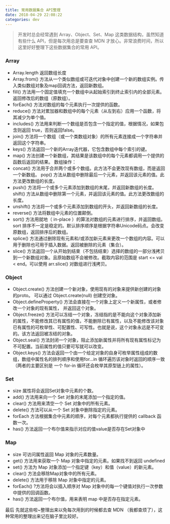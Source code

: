 ```yaml
---
title: 常用数据集合 API整理
date: 2018-04-29 22:08:22
categories: dev
---
```


> 开发时总会经常遇到 Array、Object、Set、Map 这类数据结构，虽然知道有些什么 API，但是每次用总是要查查 MDN 才放心。非常浪费时间，所以这里好好整理下这些数据集合的常用 API。

### Array
* Array.length 返回数组长度
* Array.from() 方法从一个类似数组或可迭代对象中创建一个新的数组实例。传入类似数组对象及map回调方法，返回新数组。
* fill() 方法用一个固定值填充一个数组中从起始索引到终止索引内的全部元素。返回修改后的数组（原数组）。
* forEach() 方法对数组的每个元素执行一次提供的函数。
* reduce() 方法对累加器和数组中的每个元素（从左到右）应用一个函数，将其减少为单个值。
* includes() 方法用来判断一个数组是否包含一个指定的值，根据情况，如果包含则返回 true，否则返回false。
* join() 方法将一个数组（或一个类数组对象）的所有元素连接成一个字符串并返回这个字符串。
* keys() 方法返回一个新的Array迭代器，它包含数组中每个索引的键。
* map() 方法创建一个新数组，其结果是该数组中的每个元素都调用一个提供的函数后返回的结果。
数组操作：
* concat() 方法用于合并两个或多个数组。此方法不会更改现有数组，而是返回一个新数组。
pop() 方法从数组中删除最后一个元素，并返回该元素的值。此方法更改数组的长度。
* push() 方法将一个或多个元素添加到数组的末尾，并返回新数组的长度。
shift() 方法从数组中删除第一个元素，并返回该元素的值。此方法更改数组的长度。
* unshift() 方法将一个或多个元素添加到数组的开头，并返回新数组的长度。
* reverse() 方法将数组中元素的位置颠倒。
* sort() 方法用就地（ in-place ）的算法对数组的元素进行排序，并返回数组。 sort 排序不一定是稳定的。默认排序顺序是根据字符串Unicode码点。会改变原数组，返回排序后的数组。
* splice() 方法通过删除现有元素和/或添加新元素来更改一个数组的内容。可以用于删除也可用于插入数据。返回被删除的元素（集合）。
* slice() 方法返回一个从开始到结束（不包括结束）选择的数组的一部分浅拷贝到一个新数组对象。且原始数组不会被修改。截取内容的范围是 start <= val < end。可以使用 arr.slice() 对数组进行浅拷贝。
### Object
* Object.create() 方法创建一个新对象，使用现有的对象来提供新创建的对象的proto。 可以通过 Object.create(null) 创建空对象。
* Object.defineProperty() 方法会直接在一个对象上定义一个新属性，或者修改一个对象的现有属性， 并返回这个对象。
* Object.freeze() 方法可以冻结一个对象，冻结指的是不能向这个对象添加新的属性，不能修改其已有属性的值，不能删除已有属性，以及不能修改该对象已有属性的可枚举性、可配置性、可写性。也就是说，这个对象永远是不可变的。该方法返回被冻结的对象。
* Object.seal() 方法封闭一个对象，阻止添加新属性并将所有现有属性标记为不可配置。当前属性的值只要可写就可以改变。
* Object.keys() 方法会返回一个由一个给定对象的自身可枚举属性组成的数组，数组中属性名的排列顺序和使用for...in 循环遍历该对象时返回的顺序一致 （两者的主要区别是 一个 for-in 循环还会枚举其原型链上的属性）。
### Set
* size 属性将会返回Set对象中元素的个数。
* add() 方法用来向一个 Set 对象的末尾添加一个指定的值。
* clear() 方法用来清空一个 Set 对象中的所有元素。
* delete() 方法可以从一个 Set 对象中删除指定的元素。
* forEach 方法根据集合中元素的顺序，对每个元素都执行提供的 callback 函数一次。
* has() 方法返回一个布尔值来指示对应的值value是否存在Set对象中
### Map
* size 可访问属性返回 Map 对象的元素数量。
* get() 方法用来获取一个 Map 对象中指定的元素。如果找不到返回 undefined
* set() 方法为 Map 对象添加一个指定键（key）和值（value）的新元素。
* clear() 方法会移除Map对象中的所有元素。
* delete() 方法用于移除 Map 对象中指定的元素。
* forEach() ?方法将会以插入顺序对 Map 对象中的每一个键值对执行一次参数中提供的回调函数。
* has() 方法返回一个布尔值，用来表明 map 中是否存在指定元素。

最后
先就这些啦~整理出来以免每次用到的时候都去查 MDN （我都查烦了），这种常用的整理出来记在脑子里比较好。